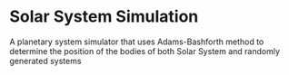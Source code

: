 # Solar System Simulation
A planetary system simulator that uses Adams-Bashforth method to determine the position of the bodies of both Solar System and randomly generated systems
